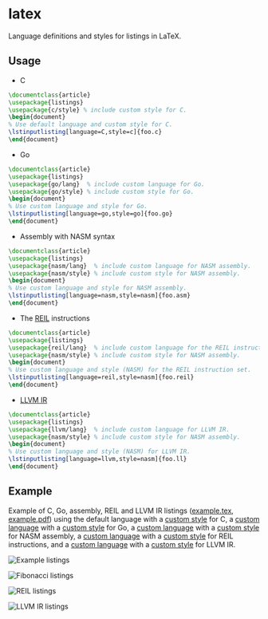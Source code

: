 # latex

Language definitions and styles for listings in LaTeX.

## Usage

* C

```latex
\documentclass{article}
\usepackage{listings}
\usepackage{c/style} % include custom style for C.
\begin{document}
% Use default language and custom style for C.
\lstinputlisting[language=C,style=c]{foo.c}
\end{document}
```

* Go

```latex
\documentclass{article}
\usepackage{listings}
\usepackage{go/lang}  % include custom language for Go.
\usepackage{go/style} % include custom style for Go.
\begin{document}
% Use custom language and style for Go.
\lstinputlisting[language=go,style=go]{foo.go}
\end{document}
```

* Assembly with NASM syntax

```latex
\documentclass{article}
\usepackage{listings}
\usepackage{nasm/lang}  % include custom language for NASM assembly.
\usepackage{nasm/style} % include custom style for NASM assembly.
\begin{document}
% Use custom language and style for NASM assembly.
\lstinputlisting[language=nasm,style=nasm]{foo.asm}
\end{document}
```

* The [REIL](http://www.zynamics.com/binnavi/manual/html/reil_language.htm) instructions

```latex
\documentclass{article}
\usepackage{listings}
\usepackage{reil/lang}  % include custom language for the REIL instruction set.
\usepackage{nasm/style} % include custom style for NASM assembly.
\begin{document}
% Use custom language and style (NASM) for the REIL instruction set.
\lstinputlisting[language=reil,style=nasm]{foo.reil}
\end{document}
```

* [LLVM IR](http://llvm.org/docs/LangRef.html)

```latex
\documentclass{article}
\usepackage{listings}
\usepackage{llvm/lang}  % include custom language for LLVM IR.
\usepackage{nasm/style} % include custom style for NASM assembly.
\begin{document}
% Use custom language and style (NASM) for LLVM IR.
\lstinputlisting[language=llvm,style=nasm]{foo.ll}
\end{document}
```

## Example

Example of C, Go, assembly, REIL and LLVM IR listings ([example.tex], [example.pdf]) using the default language with a [custom style][c/style] for C, a [custom language][go/lang] with a [custom style][go/style] for Go, a [custom language][nasm/lang] with a [custom style][nasm/style] for NASM assembly, a [custom language][reil/lang] with a [custom style][nasm/style] for REIL instructions, and a [custom language][llvm/lang] with a [custom style][nasm/style] for LLVM IR.

[example.tex]: example/example.tex
[example.pdf]: https://raw.githubusercontent.com/mewpaper/latex/master/example/example.pdf
[c/style]: c/style.sty
[go/lang]: go/lang.sty
[go/style]: go/style.sty
[nasm/lang]: nasm/lang.sty
[nasm/style]: nasm/style.sty
[reil/lang]: reil/lang.sty
[llvm/lang]: llvm/lang.sty

![Example listings](https://raw.githubusercontent.com/mewpaper/latex/master/example/example.png)

![Fibonacci listings](https://raw.githubusercontent.com/mewpaper/latex/master/example/fib.png)

![REIL listings](https://raw.githubusercontent.com/mewpaper/latex/master/example/reil.png)

![LLVM IR listings](https://raw.githubusercontent.com/mewpaper/latex/master/example/llvm.png)
